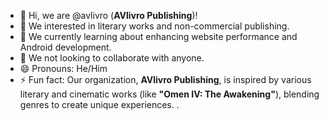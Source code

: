 - 👋 Hi, we are @avlivro (**AVlivro Publishing**)!
- 👀 We interested in literary works and non-commercial publishing.
- 🌱 We currently learning about enhancing website performance and Android development.
- 💞️ We not looking to collaborate with anyone.
- 😄 Pronouns: He/Him
- ⚡ Fun fact: Our organization, **AVlivro Publishing**, is inspired by various literary and cinematic works (like **"Omen IV: The Awakening"**), blending genres to create unique experiences.
.

<!---
avlivro/avlivro is a ✨ special ✨ repository because its `README.md` (this file) appears on our GitHub profile.
We can click the Preview link to take a look at our changes.
--->
